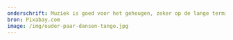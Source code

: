 ```yaml
---
onderschrift: Muziek is goed voor het geheugen, zeker op de lange termijn!
bron: Pixabay.com
image: /img/ouder-paar-dansen-tango.jpg
---
```

